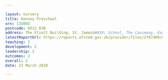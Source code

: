 ```yaml
---

layout: nursery
title: Hanney Preschool
urn: 135003
postcode: OX12 0JN
address: The Eliott Building, St. James&#039; School, The Causeway, East Hanney, WANTAGE, Oxfordshire, OX12 0JN
latestReportUrl: https://reports.ofsted.gov.uk/provider/files/2767409/urn/135003.pdf
teaching: 2
development: 2
leadership: 2
outcomes: 2
overall: 2
date: 23 March 2018

---
```

